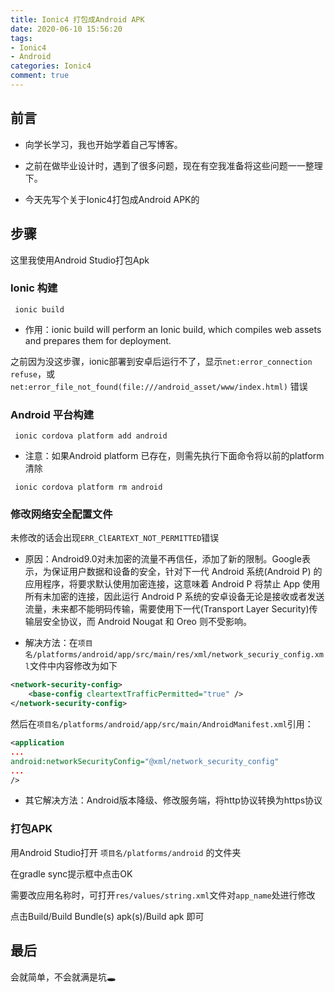 ```yaml
---
title: Ionic4 打包成Android APK
date: 2020-06-10 15:56:20
tags: 
- Ionic4
- Android
categories: Ionic4
comment: true
---
```


## 前言
- 向学长学习，我也开始学着自己写博客。

- 之前在做毕业设计时，遇到了很多问题，现在有空我准备将这些问题一一整理下。

- 今天先写个关于Ionic4打包成Android APK的

## 步骤
这里我使用Android Studio打包Apk

### Ionic 构建

``` terminal
 ionic build
```

- 作用：ionic build will perform an Ionic build, which compiles web assets and prepares them for deployment.

之前因为没这步骤，ionic部署到安卓后运行不了，显示`net:error_connection refuse`，或`net:error_file_not_found(file:///android_asset/www/index.html)` 错误


### Android 平台构建

``` terminal
 ionic cordova platform add android
```

- 注意：如果Android platform 已存在，则需先执行下面命令将以前的platform清除

``` terminal
 ionic cordova platform rm android
```

### 修改网络安全配置文件

未修改的话会出现`ERR_ClEARTEXT_NOT_PERMITTED`错误

- 原因：Android9.0对未加密的流量不再信任，添加了新的限制。Google表示，为保证用户数据和设备的安全，针对下一代 Android 系统(Android P) 的应用程序，将要求默认使用加密连接，这意味着 Android P 将禁止 App 使用所有未加密的连接，因此运行 Android P 系统的安卓设备无论是接收或者发送流量，未来都不能明码传输，需要使用下一代(Transport Layer Security)传输层安全协议，而 Android Nougat 和 Oreo 则不受影响。

- 解决方法：在`项目名/platforms/android/app/src/main/res/xml/network_securiy_config.xml`文件中内容修改为如下

``` xml
<network-security-config>
    <base-config cleartextTrafficPermitted="true" />
</network-security-config>
```

然后在`项目名/platforms/android/app/src/main/AndroidManifest.xml`引用：

``` xml
<application
...
android:networkSecurityConfig="@xml/network_security_config"
...
/>
```

- 其它解决方法：Android版本降级、修改服务端，将http协议转换为https协议


### 打包APK

用Android Studio打开 `项目名/platforms/android` 的文件夹

在gradle sync提示框中点击OK

需要改应用名称时，可打开`res/values/string.xml`文件对`app_name`处进行修改

点击Build/Build Bundle(s) apk(s)/Build apk 即可




## 最后
会就简单，不会就满是坑🕳

